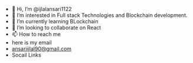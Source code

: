 - 👋 Hi, I’m @ijlalansari1122
- 👀 I’m interested in Full stack Technologies and Blockchain development.
- 🌱 I’m currently learning  BLockchain
- 💞️ I’m looking to collaborate on React
- 📫 How to reach me 
- here is my email
- ansariijlal90@gmail.com
- Socail Links

>

